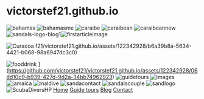 # victorstef21.github.io
![bahamas](https://github.com/victorstef21/victorstef21.github.io/assets/122342928/ac06a2f9-7137-4311-bd43-ab017780f956)
![bahamasme](https://github.com/victorstef21/victorstef21.github.io/assets/122342928/57a7cc96-038e-4f10-af47-26b1228a329f)
![caraibe](https://github.com/victorstef21/victorstef21.github.io/assets/122342928/58bee641-743b-4256-a981-f11455c75d7f)
![caraibean](https://github.com/victorstef21/victorstef21.github.io/assets/122342928/f5de39b9-b487-4914-973d-fe50af8acca1)
![caraibeannew](https://github.com/victorstef21/victorstef21.github.io/assets/122342928/bb6a9ed6-bebd-4b93-93b2-44ba4dd6295b)
![sandals-logo-blog1](https://github.com/victorstef21/victorstef21.github.io/assets/122342928/a0488ead-58ec-4580-8366-3ae2e7b2692a)![firstarticleimage](https://github.com/victorstef21/victorstef21.github.io/assets/122342928/845f6171-a0a0-467e-9a11-6d13c09a7abc)


![Curacoa](https://github.com/victorstef21/victorstef21.github.io/assets/122342928/c41b38b8-fd05-4193-8ef1-81874ad8c1bb)
f21/victorstef21.github.io/assets/122342928/b6a39b8a-5634-4421-b068-98a6947dc3c0)

![fooddrink](https://github.com/victorstef21/victorstef21.github.io/assets/122342928/b0804d19-796c-4064-8555-aabf6ecb8e05)
](https://github.com/victorstef21/victorstef21.github.io/assets/122342928/06dd10c9-b939-427d-9d2a-34bb74962923)
![guidetours](https://github.com/victorstef21/victorstef21.github.io/assets/122342928/73446191-ca63-46fe-aefa-cf5bb052db8e)
![images](https://github.com/victorstef21/victorstef21.github.io/assets/122342928/92db11db-6b0c-4915-8944-2bdbbd8b68b6)
![jamaica](https://github.com/victorstef21/victorstef21.github.io/assets/122342928/f405153b-5fda-4222-97d3-7b71e09c28ad)
![maldive](https://github.com/victorstef21/victorstef21.github.io/assets/122342928/39a1e950-ea97-4a10-b6d5-9a27967a5a08)
![sandacontact](https://github.com/victorstef21/victorstef21.github.io/assets/122342928/0ceb1e03-4647-4a5f-83c0-15c0ae96ed2f)
![sandalscouple](https://github.com/victorstef21/victorstef21.github.io/assets/122342928/22377d10-5d07-4771-953a-b07b6c48174c)
![sandlogo](https://github.com/victorstef21/victorstef21.github.io/assets/122342928/1ce23f63-21f0-4a42-8b76-f83517545027)
![ScubaDiversHP](https://github.com/victorstef21/victorstef21.github.io/assets/122342928/f596bc72-8973-4b72-8b39-d2ab3e04a82f)
[Home](https://victorstef21.github.io/)
[Guide tours](http://127.0.0.1:3002/guidetours.html)
[Blog]( https://victorstef21.github.io/firstarticle.html)
[Contact](https://victorstef21.github.io/contact.html )
